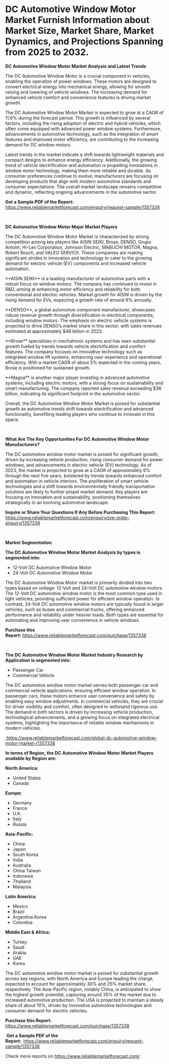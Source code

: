 <p><h1>DC Automotive Window Motor Market Furnish Information about Market Size, Market Share, Market Dynamics, and Projections Spanning from 2025 to 2032.</h1></p><p><strong>DC Automotive Window Motor Market Analysis and Latest Trends</strong></p>
<p><p>The DC Automotive Window Motor is a crucial component in vehicles, enabling the operation of power windows. These motors are designed to convert electrical energy into mechanical energy, allowing for smooth raising and lowering of vehicle windows. The increasing demand for enhanced vehicle comfort and convenience features is driving market growth.</p><p>The DC Automotive Window Motor Market is expected to grow at a CAGR of 11.6% during the forecast period. This growth is influenced by several factors, including the rising adoption of electric and hybrid vehicles, which often come equipped with advanced power window systems. Furthermore, advancements in automotive technology, such as the integration of smart features and improved motor efficiency, are contributing to the increasing demand for DC window motors.</p><p>Latest trends in the market indicate a shift towards lightweight materials and compact designs to enhance energy efficiency. Additionally, the growing trend of vehicle electrification and automation is propelling innovations in window motor technology, making them more reliable and durable. As consumer preferences continue to evolve, manufacturers are focusing on developing products that align with modern automotive standards and consumer expectations. The overall market landscape remains competitive and dynamic, reflecting ongoing advancements in the automotive sector.</p></p>
<p><strong>Get a Sample PDF of the Report:&nbsp;</strong> <a href="https://www.reliablemarketforecast.com/enquiry/request-sample/1357338?utm_campaign=2736&utm_medium=2&utm_source=Github&utm_content=ia&utm_term=30032025&utm_id=dc-automotive-window-motor">https://www.reliablemarketforecast.com/enquiry/request-sample/1357338</a></p>
<p>&nbsp;</p>
<p><strong>DC Automotive Window Motor Major Market Players</strong></p>
<p><p>The DC Automotive Window Motor Market is characterized by strong competition among key players like AISIN SEIKI, Brose, DENSO, Grupo Antolin, Hi-Lex Corporation, Johnson Electric, MABUCHI MOTOR, Magna, Robert Bosch, and VALEO SERVICE. These companies are making significant strides in innovation and technology to cater to the growing demand for electric vehicle (EV) components and increased vehicle automation.</p><p>**AISIN SEIKI** is a leading manufacturer of automotive parts with a robust focus on window motors. The company has continued to invest in R&D, aiming at enhancing motor efficiency and reliability for both conventional and electric vehicles. Market growth for AISIN is driven by the rising demand for EVs, expecting a growth rate of around 6% annually.</p><p>**DENSO**, a global automotive component manufacturer, showcases robust revenue growth through diversification in electrical components, including window motors. The emphasis on electric vehicle systems is projected to drive DENSO’s market share in this sector, with sales revenues estimated at approximately $48 billion in 2022.</p><p>**Brose** specializes in mechatronic systems and has seen substantial growth fueled by trends towards vehicle electrification and comfort features. The company focuses on innovative technology such as integrated window lift systems, enhancing user experience and operational efficiency. With a market CAGR of about 5% expected in the coming years, Brose is positioned for sustained growth.</p><p>**Magna** is another major player investing in advanced automotive systems, including electric motors, with a strong focus on sustainability and smart manufacturing. The company reported sales revenue exceeding $36 billion, indicating its significant footprint in the automotive sector.</p><p>Overall, the DC Automotive Window Motor Market is poised for substantial growth as automotive trends shift towards electrification and advanced functionality, benefiting leading players who continue to innovate in this space.</p></p>
<p>&nbsp;</p>
<p><strong>What Are The Key Opportunities For DC Automotive Window Motor Manufacturers?</strong></p>
<p><p>The DC automotive window motor market is poised for significant growth, driven by increasing vehicle production, rising consumer demand for power windows, and advancements in electric vehicle (EV) technology. As of 2023, the market is projected to grow at a CAGR of approximately 6% through the next five years, bolstered by trends towards enhanced comfort and automation in vehicle interiors. The proliferation of smart vehicle technologies and a shift towards environmentally friendly transportation solutions are likely to further propel market demand. Key players are focusing on innovation and sustainability, positioning themselves strategically in an evolving automotive landscape.</p></p>
<p><strong>Inquire or Share Your Questions If Any Before Purchasing This Report:</strong> <a href="https://www.reliablemarketforecast.com/enquiry/pre-order-enquiry/1357338?utm_campaign=2736&utm_medium=2&utm_source=Github&utm_content=ia&utm_term=30032025&utm_id=dc-automotive-window-motor">https://www.reliablemarketforecast.com/enquiry/pre-order-enquiry/1357338</a></p>
<p>&nbsp;</p>
<p><strong>Market Segmentation</strong></p>
<p><strong>The DC Automotive Window Motor Market Analysis by types is segmented into:</strong></p>
<p><ul><li>12-Volt DC Automotive Window Motor</li><li>24-Volt DC Automotive Window Motor</li></ul></p>
<p><p>The DC Automotive Window Motor market is primarily divided into two types based on voltage: 12-Volt and 24-Volt DC automotive window motors. The 12-Volt DC automotive window motor is the most common type used in light vehicles, providing sufficient power for efficient window operation. In contrast, 24-Volt DC automotive window motors are typically found in larger vehicles, such as buses and commercial trucks, offering enhanced performance and reliability under heavier loads. Both types are essential for automating and improving user convenience in vehicle windows.</p></p>
<p><strong>Purchase this Report:&nbsp;</strong><a href="https://www.reliablemarketforecast.com/purchase/1357338?utm_campaign=2736&utm_medium=2&utm_source=Github&utm_content=ia&utm_term=30032025&utm_id=dc-automotive-window-motor">https://www.reliablemarketforecast.com/purchase/1357338</a></p>
<p>&nbsp;</p>
<p><strong>The DC Automotive Window Motor Market Industry Research by Application is segmented into:</strong></p>
<p><ul><li>Passenger Car</li><li>Commercial Vehicle</li></ul></p>
<p><p>The DC automotive window motor market serves both passenger car and commercial vehicle applications, ensuring efficient window operation. In passenger cars, these motors enhance user convenience and safety by enabling easy window adjustments. In commercial vehicles, they are crucial for driver visibility and comfort, often designed to withstand rigorous use. The demand in both sectors is driven by increasing vehicle production, technological advancements, and a growing focus on integrated electrical systems, highlighting the importance of reliable window mechanisms in modern vehicles.</p></p>
<p><a href="https://www.reliablemarketforecast.com/global-dc-automotive-window-motor-market-r1357338?utm_campaign=2736&utm_medium=2&utm_source=Github&utm_content=ia&utm_term=30032025&utm_id=dc-automotive-window-motor">&nbsp;https://www.reliablemarketforecast.com/global-dc-automotive-window-motor-market-r1357338</a></p>
<p><strong>In terms of Region, the DC Automotive Window Motor Market Players available by Region are:</strong></p>
<p>
    <p> <strong> North America: </strong>
        <ul>
            <li>United States</li>
            <li>Canada</li>
        </ul>
        </p> 
    <p> <strong> Europe: </strong>
        <ul>
            <li>Germany</li>
            <li>France</li>
            <li>U.K.</li>
            <li>Italy</li>
            <li>Russia</li>
        </ul>
        </p> 
    <p> <strong> Asia-Pacific: </strong>
        <ul>
            <li>China</li>
            <li>Japan</li>
            <li>South Korea</li>
            <li>India</li>
            <li>Australia</li>
            <li>China Taiwan</li>
            <li>Indonesia</li>
            <li>Thailand</li>
            <li>Malaysia</li>
        </ul>
        </p> 
    <p> <strong> Latin America: </strong>
        <ul>
            <li>Mexico</li>
            <li>Brazil</li>
            <li>Argentina Korea</li>
            <li>Colombia</li>
        </ul>
        </p> 
    <p> <strong> Middle East & Africa: </strong>
        <ul>
            <li>Turkey</li>
            <li>Saudi</li>
            <li>Arabia</li>
            <li>UAE</li>
            <li>Korea</li>
        </ul>
    </p>
    </p>
<p><p>The DC automotive window motor market is poised for substantial growth across key regions, with North America and Europe leading the charge, expected to account for approximately 30% and 25% market share, respectively. The Asia-Pacific region, notably China, is anticipated to show the highest growth potential, capturing around 35% of the market due to increased automotive production. The USA is projected to maintain a steady share of about 10%, driven by innovative automotive technologies and consumer demand for electric vehicles.</p></p>
<p><strong>Purchase this Report: </strong><a href="https://www.reliablemarketforecast.com/purchase/1357338?utm_campaign=2736&utm_medium=2&utm_source=Github&utm_content=ia&utm_term=30032025&utm_id=dc-automotive-window-motor">https://www.reliablemarketforecast.com/purchase/1357338</a></p>
<p>&nbsp;<strong>Get a Sample PDF of the Report:&nbsp;&nbsp;</strong><a href="https://www.reliablemarketforecast.com/enquiry/request-sample/1357338?utm_campaign=2736&utm_medium=2&utm_source=Github&utm_content=ia&utm_term=30032025&utm_id=dc-automotive-window-motor">https://www.reliablemarketforecast.com/enquiry/request-sample/1357338</a></p>
<p><strong></strong></p>
<p>Check more reports on <a href="https://www.reliablemarketforecast.com/?utm_campaign=2736&utm_medium=2&utm_source=Github&utm_content=ia&utm_term=30032025&utm_id=dc-automotive-window-motor">https://www.reliablemarketforecast.com/</a></p>